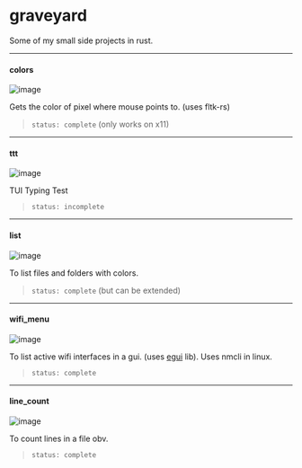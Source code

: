 # graveyard
Some of my small side projects in rust.

---
#### colors

![image](https://user-images.githubusercontent.com/77913442/147237949-9efd9328-ac1d-49cd-920d-e5c7cd88abc7.png)

Gets the color of pixel where mouse points to. (uses fltk-rs)
> `status: complete` (only works on x11)

---
#### ttt
![image](https://i.imgur.com/h32YHoT.png)

TUI Typing Test
> `status: incomplete`
---

#### list

![image](https://user-images.githubusercontent.com/77913442/147237989-7fff900a-71ab-4ab1-8cba-64b7a203efba.png)

To list files and folders with colors.
> `status: complete` (but can be extended)

---

#### wifi_menu

![image](https://user-images.githubusercontent.com/77913442/147238021-d9aea35b-34f8-44be-8988-2c6f823bda86.png)

To list active wifi interfaces in a gui. (uses [egui](https://github.com/emilk/egui) lib).
Uses nmcli in linux.
> `status: complete`
---

#### line_count

![image](https://user-images.githubusercontent.com/77913442/147237875-d9c13afb-3634-4ef9-9c7b-2b17fa70bb61.png)

To count lines in a file obv.
> `status: complete`

